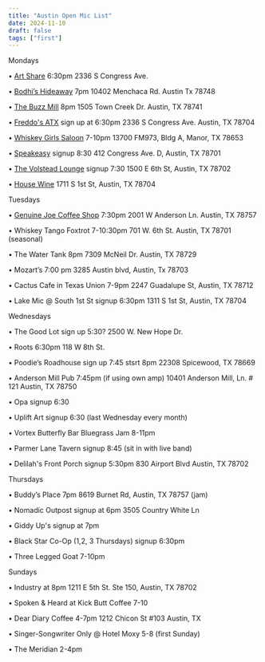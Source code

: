 ```yaml
---
title: "Austin Open Mic List"
date: 2024-11-10
draft: false
tags: ["first"]
---
```


 Mondays

• [Art Share](https://maps.app.goo.gl/Hj9tNA6PRa6HgMKPA) 6:30pm 2336 S Congress Ave.

• [Bodhi’s Hideaway](https://maps.app.goo.gl/gM15qEmZccX9VhCj6) 7pm 10402 Menchaca Rd. Austin Tx 78748

• [The Buzz Mill](https://maps.app.goo.gl/LH9x1y4gBhMQqnUMA) 8pm 1505 Town Creek Dr. Austin, TX 78741

• [Freddo's ATX](https://maps.app.goo.gl/MbWozeEiCFA96qbs7) sign up at 6:30pm 2336 S Congress Ave. Austin, TX 78704

• [Whiskey Girls Saloon](https://maps.app.goo.gl/585kWakMvxL62sT39) 7-10pm 13700 FM973, Bldg A, Manor, TX 78653

• [Speakeasy](https://maps.app.goo.gl/sMEyukpvkjtvg6xH6) signup 8:30 412 Congress Ave. D, Austin, TX 78701

• [The Volstead Lounge](https://maps.app.goo.gl/af8Rjprq2jboWXkK9) signup 7:30 1500 E 6th St, Austin, TX 78702

• [House Wine](https://maps.app.goo.gl/9sWVzHDxcWQ2MgYWA) 1711 S 1st St, Austin, TX 78704



Tuesdays

• [Genuine Joe Coffee Shop](https://maps.app.goo.gl/2f3665iVXiFZsdMJ6) 7:30pm 2001 W Anderson Ln. Austin, TX 78757

• Whiskey Tango Foxtrot 7-10:30pm 701 W. 6th St. Austin, TX 78701 (seasonal) 

• The Water Tank 8pm 7309 McNeil Dr. Austin, TX 78729

• Mozart’s 7:00 pm 3285 Austin blvd, Austin, Tx 78703

• Cactus Cafe in Texas Union 7-9pm 2247 Guadalupe St, Austin, TX 78712

• Lake Mic @ South 1st St signup 6:30pm 1311 S 1st St, Austin, TX 78704



Wednesdays

• The Good Lot sign up 5:30? 2500 W. New Hope Dr.

• Roots 6:30pm 118 W 8th St.

• Poodie’s Roadhouse sign up 7:45 stsrt 8pm 22308 Spicewood, TX 78669

• Anderson Mill Pub 7:45pm (if using own amp) 10401 Anderson Mill, Ln. # 121 Austin, TX 78750

• Opa signup 6:30

• Uplift Art signup 6:30 (last Wednesday every month)

• Vortex Butterfly Bar Bluegrass Jam 8-11pm

• Parmer Lane Tavern signup 8:45 (sit in with live band)

• Delilah's Front Porch signup 5:30pm 830 Airport Blvd Austin, TX 78702



Thursdays

• Buddy’s Place 7pm 8619 Burnet Rd, Austin, TX 78757 (jam)

• Nomadic Outpost signup at 6pm 3505 Country White Ln

• Giddy Up's signup at 7pm

• Black Star Co-Op (1,2, 3 Thursdays) signup 6:30pm

• Three Legged Goat 7-10pm



Sundays

• Industry at 8pm 1211 E 5th St. Ste 150, Austin, TX 78702

• Spoken & Heard at Kick Butt Coffee 7-10

• Dear Diary Coffee 4-7pm 1212 Chicon St #103 Austin, TX

• Singer-Songwriter Only @ Hotel Moxy 5-8 (first Sunday)

• The Meridian 2-4pm